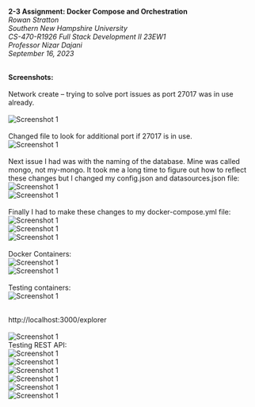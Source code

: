 **2-3 Assignment: Docker Compose and Orchestration**<br>
*Rowan Stratton*<br>
*Southern New Hampshire University*<br>
*CS-470-R1926 Full Stack Development II 23EW1*<br>
*Professor Nizar Dajani*<br>
*September 16, 2023*<br><br>

**Screenshots:**<br><br>
Network create – trying to solve port issues as port 27017 was in use already. <br><br>
 ![Screenshot 1](screenshots/networkCreate.png)<br><br>
Changed file to look for additional port if 27017 is in use. <br>
 ![Screenshot 1](screenshots/port.png)<br><br>
Next issue I had was with the naming of the database. Mine was called mongo, not my-mongo. It took me a long time to figure out how to reflect these changes but I changed my config.json and datasources.json file:<br> 
 ![Screenshot 1](screenshots/issue.png)<br>
 ![Screenshot 1](screenshots/hostName.png)<br><br>
Finally I had to make these changes to my docker-compose.yml file: <br>
 ![Screenshot 1](screenshots/ymlFile.png)<br>
 ![Screenshot 1](screenshots/dockerCompose.png)<br>
 ![Screenshot 1](screenshots/dataSources.png)<br><br>
Docker Containers: <br>
 ![Screenshot 1](screenshots/dockerContainers.png)<br>
 ![Screenshot 1](screenshots/lafs-db.png)<br><br>
Testing containers:<br>
![Screenshot 1](screenshots/containerTest.png)<br><br>
 
http://localhost:3000/explorer<br><br>
 ![Screenshot 1](screenshots/apiLoopbackExplorer.png)<br>
Testing REST API: <br>
 ![Screenshot 1](screenshots/testingRESTAPI.png)<br>
 ![Screenshot 1](screenshots/lafs-dbtest.png)<br>
 ![Screenshot 1](screenshots/dockerComposeUP.png)<br>
 ![Screenshot 1](screenshots/localHost.png)<br>
 ![Screenshot 1](screenshots/dbConnected.png)<br>
 ![Screenshot 1](screenshots/dockerps.png)<br>
 
 
 
 
 

